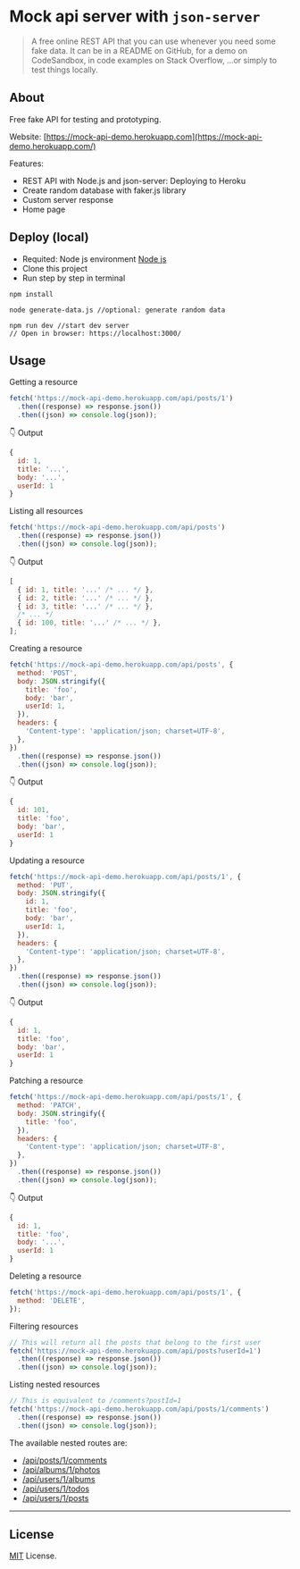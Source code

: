 # Mock api server with `json-server`

> A free online REST API that you can use whenever you need some fake data. It can be in a README on GitHub, for a demo on CodeSandbox, in code examples on Stack Overflow, ...or simply to test things locally.


## About

Free fake API for testing and prototyping.

Website: [https://mock-api-demo.herokuapp.com](https://mock-api-demo.herokuapp.com/)

Features:
- REST API with Node.js and json-server: Deploying to Heroku
- Create random database with faker.js library
- Custom server response
- Home page

## Deploy (local)

- Requited: Node js environment [Node js](https://nodejs.org/en/)
- Clone this project
- Run step by step in terminal

```
npm install

node generate-data.js //optional: generate random data

npm run dev //start dev server
// Open in browser: https://localhost:3000/
```

## Usage
Getting a resource

```js
fetch('https://mock-api-demo.herokuapp.com/api/posts/1')
  .then((response) => response.json())
  .then((json) => console.log(json));
```
👇 Output
```js
{
  id: 1,
  title: '...',
  body: '...',
  userId: 1
}
```

Listing all resources
```js
fetch('https://mock-api-demo.herokuapp.com/api/posts')
  .then((response) => response.json())
  .then((json) => console.log(json));
```
👇 Output
```js
[
  { id: 1, title: '...' /* ... */ },
  { id: 2, title: '...' /* ... */ },
  { id: 3, title: '...' /* ... */ },
  /* ... */
  { id: 100, title: '...' /* ... */ },
];
```

Creating a resource
```js
fetch('https://mock-api-demo.herokuapp.com/api/posts', {
  method: 'POST',
  body: JSON.stringify({
    title: 'foo',
    body: 'bar',
    userId: 1,
  }),
  headers: {
    'Content-type': 'application/json; charset=UTF-8',
  },
})
  .then((response) => response.json())
  .then((json) => console.log(json));
```
👇 Output
```js
{
  id: 101,
  title: 'foo',
  body: 'bar',
  userId: 1
}
```
Updating a resource
```js
fetch('https://mock-api-demo.herokuapp.com/api/posts/1', {
  method: 'PUT',
  body: JSON.stringify({
    id: 1,
    title: 'foo',
    body: 'bar',
    userId: 1,
  }),
  headers: {
    'Content-type': 'application/json; charset=UTF-8',
  },
})
  .then((response) => response.json())
  .then((json) => console.log(json));
```
👇 Output
```js
{
  id: 1,
  title: 'foo',
  body: 'bar',
  userId: 1
}
```
Patching a resource
```js
fetch('https://mock-api-demo.herokuapp.com/api/posts/1', {
  method: 'PATCH',
  body: JSON.stringify({
    title: 'foo',
  }),
  headers: {
    'Content-type': 'application/json; charset=UTF-8',
  },
})
  .then((response) => response.json())
  .then((json) => console.log(json));
```
👇 Output
```js
{
  id: 1,
  title: 'foo',
  body: '...',
  userId: 1
}
```

Deleting a resource
```js
fetch('https://mock-api-demo.herokuapp.com/api/posts/1', {
  method: 'DELETE',
});
```

Filtering resources
```js
// This will return all the posts that belong to the first user
fetch('https://mock-api-demo.herokuapp.com/api/posts?userId=1')
  .then((response) => response.json())
  .then((json) => console.log(json));
```


Listing nested resources
```js
// This is equivalent to /comments?postId=1
fetch('https://mock-api-demo.herokuapp.com/api/posts/1/comments')
  .then((response) => response.json())
  .then((json) => console.log(json));
```

The available nested routes are:
- [/api/posts/1/comments](https://mock-api-demo.herokuapp.com/api/posts/1/comments)
- [/api/albums/1/photos](https://mock-api-demo.herokuapp.com/api/albums/1/photos)
- [/api/users/1/albums](https://mock-api-demo.herokuapp.com/api/users/1/albums)
- [/api/users/1/todos](https://mock-api-demo.herokuapp.com/api/users/1/todos)
- [/api/users/1/posts](https://mock-api-demo.herokuapp.com/api/users/1/posts)
---

## License

[MIT](LICENSE) License.